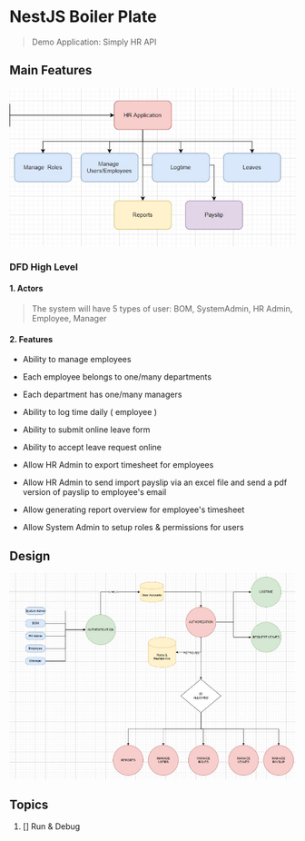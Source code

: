 # NestJS Boiler Plate

> Demo Application: Simply HR API

## Main Features

![Features](./documents/features.jpg)

### DFD High Level

#### 1. Actors

> The system will have 5 types of user: BOM, SystemAdmin, HR Admin, Employee, Manager

#### 2. Features

- Ability to manage employees

- Each employee belongs to one/many departments

- Each department has one/many managers

- Ability to log time daily ( employee )

- Ability to submit online leave form

- Ability to accept leave request online

- Allow HR Admin to export timesheet for employees

- Allow HR Admin to send import payslip via an excel file and send a pdf version of payslip to employee's email

- Allow generating report overview for employee's timesheet

- Allow System Admin to setup roles & permissions for users

## Design

![DFD](./documents/dfd-high-level.jpg)

## Topics

1. [] Run & Debug
